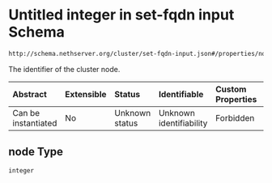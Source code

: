 # Untitled integer in set-fqdn input Schema

```txt
http://schema.nethserver.org/cluster/set-fqdn-input.json#/properties/node
```

The identifier of the cluster node.

| Abstract            | Extensible | Status         | Identifiable            | Custom Properties | Additional Properties | Access Restrictions | Defined In                                                                  |
| :------------------ | :--------- | :------------- | :---------------------- | :---------------- | :-------------------- | :------------------ | :-------------------------------------------------------------------------- |
| Can be instantiated | No         | Unknown status | Unknown identifiability | Forbidden         | Allowed               | none                | [set-fqdn-input.json\*](cluster/set-fqdn-input.json "open original schema") |

## node Type

`integer`
